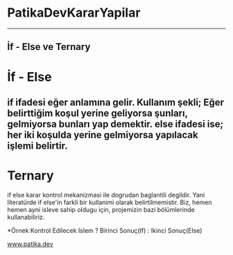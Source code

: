 # PatikaDevKararYapilar
---
İf - Else ve Ternary 
---
# İf - Else

if ifadesi eğer anlamına gelir. Kullanım şekli; Eğer belirttiğim koşul yerine geliyorsa şunları, gelmiyorsa bunları yap demektir. 
else ifadesi ise; her iki koşulda yerine gelmiyorsa yapılacak işlemi belirtir.
---
# Ternary

if else karar kontrol mekanizmasi ile dogrudan baglantili degildir. Yani literatürde if else'in farkli bir kullanimi olarak belirtilmemistir. 
Biz, hemen hemen ayni isleve sahip oldugu için, projemizin bazi bölümlerinde kullanabiliriz.

*Örnek
Kontrol Edilecek Islem ? Birinci Sonuç(If) : Ikinci Sonuç(Else)

www.patika.dev
